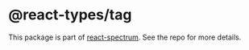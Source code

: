 # @react-types/tag

This package is part of [react-spectrum](https://gitlab.com/watheia/spectrum). See the repo for more details.
